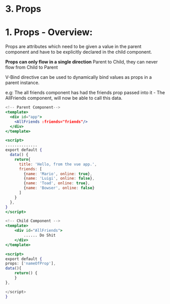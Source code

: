 # 3. Props

# 1. Props - Overview:

Props are attributes which need to be given a value in the parent component and have to be explicitly declared in the child component.

**Props can only flow in a single direction** Parent to Child, they can never flow from Child to Parent

V-Bind directive can be used to dynamically bind values as props in a parent instance.

e.g: The all friends component has had the friends prop passed into it - The AllFriends component, will now be able to call this data.

```jsx
<!-- Parent Component-->
<template>
  <div id="app">
    <AllFriends :friends="friends"/>
  </div>
</template>

<script>
..............
export default {
  data() {
    return{
      title: 'Hello, from the vue app.',
      friends: [
        {name: 'Mario', online: true},
        {name: 'Luigi', online: false},
        {name: 'Toad', online: true},
        {name: 'Bowser', online: false}
      ]
    }
  },
}
</script>
```

```jsx
<!-- Child Component -->
<template>
	<div id="AllFriends">
		...... Do Shit
	</div>
</template>

<script>
export default { 
props: ['nameOfProp'],
data(){
	return() {
	}
},

</script>
}
```